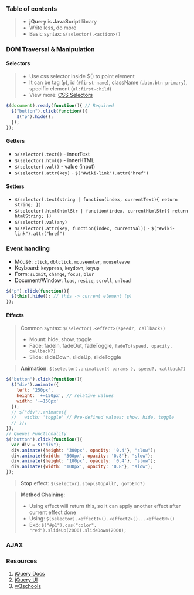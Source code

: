 ### Table of contents

> - **jQuery** is **JavaScript** library
> - Write less, do more
> - Basic syntax: `$(selector).<action>()`

### DOM Traversal & Manipulation
#### Selectors
> - Use css selector inside $() to point element
> - It can be tag (`p`), id (`#first-name`), className (`.btn.btn-primary`), specific element (`ul:first-child`)
> - View more: [CSS Selectors](../styles/CSS3.md#combinators)

```js
$(document).ready(function(){ // Required
  $("button").click(function(){
    $("p").hide();
  });
});
```
#### Getters
- `$(selector).text()` - innerText
- `$(selector).html()` - innerHTML
- `$(selector).val()` - value (input)
- `$(selector).attr(key)` - `$("#wiki-link").attr("href")`
#### Setters
- `$(selector).text(string | function(index, currentText){ return string; })`
- `$(selector).html(htmlStr | function(index, currentHtmlStr){ return htmlString; })`
- `$(selector).val(any)`
- `$(selector).attr(key, function(index, currentVal))` - `$("#wiki-link").attr("href")`

### Event handling
- Mouse: `click`, `dblclick`, `mouseenter`, `mouseleave` 
- Keyboard: `keypress`, `keydown`, `keyup`
- Form: `submit`, `change`, `focus`, `blur`
- Document/Window: `load`, `resize`, `scroll`, `unload`
```js
$("p").click(function(){
  $(this).hide(); // this -> current element (p)
});
```
#### Effects
> Common syntax: `$(selector).<effect>(speed?, callback?)`
> - Mount: hide, show, toggle
> - Fade: fadeIn, fadeOut, fadeToggle, `fadeTo(speed, opacity, callback?)`
> - Slide: slideDown, slideUp, slideToggle

> **Animation**: `$(selector).animation({ params }, speed?, callback?)`
```js
$("button").click(function(){
  $("div").animate({
    left: '250px',
    height: '+=150px', // relative values
    width: '+=150px'
  });
  // $("div").animate({
  //   width: 'toggle' // Pre-defined values: show, hide, toggle
  // });
});
// Queues Functionality
$("button").click(function(){
  var div = $("div");
  div.animate({height: '300px', opacity: '0.4'}, "slow");
  div.animate({width: '300px', opacity: '0.8'}, "slow");
  div.animate({height: '100px', opacity: '0.4'}, "slow");
  div.animate({width: '100px', opacity: '0.8'}, "slow");
}); 
```
> **Stop** effect: `$(selector).stop(stopAll?, goToEnd?)`

> **Method Chaining**:
> - Using effect will return this, so it can apply another effect after current effect done
> - Using: `$(selector).<effect1>().<effect2>()...<effectN>()`
> - Exp: `$("#p1").css("color", "red").slideUp(2000).slideDown(2000);`

### AJAX

### Resources
1. [jQuery Docs](https://jquery.com/)
1. [jQuery UI](https://jqueryui.com/)
2. [w3schools](https://www.w3schools.com/jquery)
